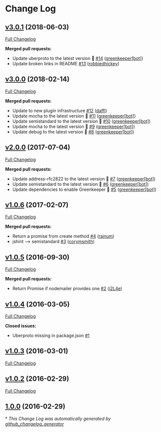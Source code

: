 # Change Log

## [v3.0.1](https://github.com/feathersjs-ecosystem/feathers-mailer/tree/v3.0.1) (2018-06-03)
[Full Changelog](https://github.com/feathersjs-ecosystem/feathers-mailer/compare/v3.0.0...v3.0.1)

**Merged pull requests:**

- Update uberproto to the latest version 🚀 [\#14](https://github.com/feathersjs-ecosystem/feathers-mailer/pull/14) ([greenkeeper[bot]](https://github.com/apps/greenkeeper))
- Update broken links in README [\#13](https://github.com/feathersjs-ecosystem/feathers-mailer/pull/13) ([robbiedhickey](https://github.com/robbiedhickey))

## [v3.0.0](https://github.com/feathersjs-ecosystem/feathers-mailer/tree/v3.0.0) (2018-02-14)
[Full Changelog](https://github.com/feathersjs-ecosystem/feathers-mailer/compare/v2.0.0...v3.0.0)

**Merged pull requests:**

- Update to new plugin infrastructure [\#12](https://github.com/feathersjs-ecosystem/feathers-mailer/pull/12) ([daffl](https://github.com/daffl))
- Update mocha to the latest version 🚀 [\#11](https://github.com/feathersjs-ecosystem/feathers-mailer/pull/11) ([greenkeeper[bot]](https://github.com/apps/greenkeeper))
- Update semistandard to the latest version 🚀 [\#10](https://github.com/feathersjs-ecosystem/feathers-mailer/pull/10) ([greenkeeper[bot]](https://github.com/apps/greenkeeper))
- Update mocha to the latest version 🚀 [\#9](https://github.com/feathersjs-ecosystem/feathers-mailer/pull/9) ([greenkeeper[bot]](https://github.com/apps/greenkeeper))
- Update debug to the latest version 🚀 [\#8](https://github.com/feathersjs-ecosystem/feathers-mailer/pull/8) ([greenkeeper[bot]](https://github.com/apps/greenkeeper))

## [v2.0.0](https://github.com/feathersjs-ecosystem/feathers-mailer/tree/v2.0.0) (2017-07-04)
[Full Changelog](https://github.com/feathersjs-ecosystem/feathers-mailer/compare/v1.0.6...v2.0.0)

**Merged pull requests:**

- Update address-rfc2822 to the latest version 🚀 [\#7](https://github.com/feathersjs-ecosystem/feathers-mailer/pull/7) ([greenkeeper[bot]](https://github.com/apps/greenkeeper))
- Update semistandard to the latest version 🚀 [\#6](https://github.com/feathersjs-ecosystem/feathers-mailer/pull/6) ([greenkeeper[bot]](https://github.com/apps/greenkeeper))
- Update dependencies to enable Greenkeeper 🌴 [\#5](https://github.com/feathersjs-ecosystem/feathers-mailer/pull/5) ([greenkeeper[bot]](https://github.com/apps/greenkeeper))

## [v1.0.6](https://github.com/feathersjs-ecosystem/feathers-mailer/tree/v1.0.6) (2017-02-07)
[Full Changelog](https://github.com/feathersjs-ecosystem/feathers-mailer/compare/v1.0.5...v1.0.6)

**Merged pull requests:**

- Return a promise from create method [\#4](https://github.com/feathersjs-ecosystem/feathers-mailer/pull/4) ([rainum](https://github.com/rainum))
- jshint —\> semistandard [\#3](https://github.com/feathersjs-ecosystem/feathers-mailer/pull/3) ([corymsmith](https://github.com/corymsmith))

## [v1.0.5](https://github.com/feathersjs-ecosystem/feathers-mailer/tree/v1.0.5) (2016-09-30)
[Full Changelog](https://github.com/feathersjs-ecosystem/feathers-mailer/compare/v1.0.4...v1.0.5)

**Merged pull requests:**

- Return Promise if nodemailer provides one [\#2](https://github.com/feathersjs-ecosystem/feathers-mailer/pull/2) ([j2L4e](https://github.com/j2L4e))

## [v1.0.4](https://github.com/feathersjs-ecosystem/feathers-mailer/tree/v1.0.4) (2016-03-05)
[Full Changelog](https://github.com/feathersjs-ecosystem/feathers-mailer/compare/v1.0.3...v1.0.4)

**Closed issues:**

- Uberproto missing in package.json [\#1](https://github.com/feathersjs-ecosystem/feathers-mailer/issues/1)

## [v1.0.3](https://github.com/feathersjs-ecosystem/feathers-mailer/tree/v1.0.3) (2016-03-01)
[Full Changelog](https://github.com/feathersjs-ecosystem/feathers-mailer/compare/v1.0.2...v1.0.3)

## [v1.0.2](https://github.com/feathersjs-ecosystem/feathers-mailer/tree/v1.0.2) (2016-02-29)
[Full Changelog](https://github.com/feathersjs-ecosystem/feathers-mailer/compare/1.0.0...v1.0.2)

## [1.0.0](https://github.com/feathersjs-ecosystem/feathers-mailer/tree/1.0.0) (2016-02-29)


\* *This Change Log was automatically generated by [github_changelog_generator](https://github.com/skywinder/Github-Changelog-Generator)*